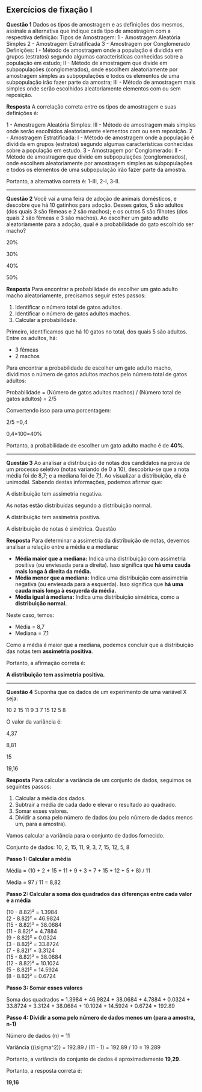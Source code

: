 ## Exercícios de fixação I
**Questão 1**
Dados os tipos de amostragem e as definições dos mesmos, assinale a alternativa que indique cada tipo de amostragem com a respectiva definição:
Tipos de Amostragem:
1 - Amostragem Aleatória Simples
2 - Amostragem Estratificada
3 - Amostragem por Conglomerado
Definições:
I - Método de amostragem onde a população é dividida em grupos (estratos) segundo algumas características conhecidas sobre a população em estudo;
II - Método de amostragem que divide em subpopulações (conglomerados), onde escolhem aleatoriamente por amostragem simples as subpopulações e todos os elementos de uma subpopulação irão fazer parte da amostra;
III - Método de amostragem mais simples onde serão escolhidos aleatoriamente elementos com ou sem reposição.

**Resposta**
A correlação correta entre os tipos de amostragem e suas definições é:

1 - Amostragem Aleatória Simples: III - Método de amostragem mais simples onde serão escolhidos aleatoriamente elementos com ou sem reposição.
2 - Amostragem Estratificada: I - Método de amostragem onde a população é dividida em grupos (estratos) segundo algumas características conhecidas sobre a população em estudo.
3 - Amostragem por Conglomerado: II - Método de amostragem que divide em subpopulações (conglomerados), onde escolhem aleatoriamente por amostragem simples as subpopulações e todos os elementos de uma subpopulação irão fazer parte da amostra.

Portanto, a alternativa correta é: 1-III, 2-I, 3-II.

--------

**Questão 2**
Você vai a uma feira de adoção de animais domésticos, e descobre que há 10 gatinhos para adoção. Desses gatos, 5 são adultos (dos quais 3 são fêmeas e 2 são machos); e os outros 5 são filhotes (dos quais 2 são fêmeas e 3 são machos). Ao escolher um gato adulto aleatoriamente para a adoção, qual é a probabilidade do gato escolhido ser macho?

20%

30%

40%

50%

**Resposta**
Para encontrar a probabilidade de escolher um gato adulto macho aleatoriamente, precisamos seguir estes passos:

1. Identificar o número total de gatos adultos.
2. Identificar o número de gatos adultos machos.
3. Calcular a probabilidade.

Primeiro, identificamos que há 10 gatos no total, dos quais 5 são adultos. Entre os adultos, há:
- 3 fêmeas
- 2 machos

Para encontrar a probabilidade de escolher um gato adulto macho, dividimos o número de gatos adultos machos pelo número total de gatos adultos:

Probabilidade = (Número de gatos adultos machos) / (Número total de gatos adultos) = 2/5

Convertendo isso para uma porcentagem:

2/5 =0,4

0,4×100=40%

Portanto, a probabilidade de escolher um gato adulto macho é de **40%**.

------

**Questão 3**
Ao analisar a distribuição de notas dos candidatos na prova de um processo seletivo (notas variando de 0 a 10), descobriu-se que a nota média foi de 8,7; e a mediana foi de 7,1. Ao visualizar a distribuição, ela é unimodal. Sabendo destas informações, podemos afirmar que:


A distribuição tem assimetria negativa.

As notas estão distribuídas segundo a distribuição normal.

A distribuição tem assimetria positiva.

A distribuição de notas é simétrica.
Questão

**Resposta**
Para determinar a assimetria da distribuição de notas, devemos analisar a relação entre a média e a mediana:

- **Média maior que a mediana:** Indica uma distribuição com assimetria positiva (ou enviesada para a direita). Isso significa que **há uma cauda mais longa à direita da média.**
- **Média menor que a mediana:** Indica uma distribuição com assimetria negativa (ou enviesada para a esquerda). Isso significa que **há uma cauda mais longa à esquerda da média.**
- **Média igual à mediana:** Indica uma distribuição simétrica, como a **distribuição normal.**

Neste caso, temos:

- Média = 8,7
- Mediana = 7,1

Como a média é maior que a mediana, podemos concluir que a distribuição das notas tem **assimetria positiva**.

Portanto, a afirmação correta é:

**A distribuição tem assimetria positiva.**

------

**Questão 4**
Suponha que os dados de um experimento de uma variável X seja:

10	2	15	11	9	3	7	15	12	5	8

O valor da variância é:

4,37

8,81

15

19,16

**Resposta**
Para calcular a variância de um conjunto de dados, seguimos os seguintes passos:

1. Calcular a média dos dados.
2. Subtrair a média de cada dado e elevar o resultado ao quadrado.
3. Somar esses valores.
4. Dividir a soma pelo número de dados (ou pelo número de dados menos um, para a amostra).

Vamos calcular a variância para o conjunto de dados fornecido.

Conjunto de dados: 10, 2, 15, 11, 9, 3, 7, 15, 12, 5, 8

**Passo 1: Calcular a média**

Média = (10 + 2 + 15 + 11 + 9 + 3 + 7 + 15 + 12 + 5 + 8) / 11

Média = 97 / 11 = 8,82

**Passo 2: Calcular a soma dos quadrados das diferenças entre cada valor e a média**

(10 - 8.82)² = 1.3984  
(2 - 8.82)² = 46.9824  
(15 - 8.82)² = 38.0684  
(11 - 8.82)² = 4.7884  
(9 - 8.82)² = 0.0324  
(3 - 8.82)² = 33.8724  
(7 - 8.82)² = 3.3124  
(15 - 8.82)² = 38.0684  
(12 - 8.82)² = 10.1024  
(5 - 8.82)² = 14.5924  
(8 - 8.82)² = 0.6724

**Passo 3: Somar esses valores**

Soma dos quadrados = 1.3984 + 46.9824 + 38.0684 + 4.7884 + 0.0324 + 33.8724 + 3.3124 + 38.0684 + 10.1024 + 14.5924 + 0.6724 = 192.89

**Passo 4: Dividir a soma pelo número de dados menos um (para a amostra, n-1)**

Número de dados (n) = 11

Variância (\(\sigma^2\)) = 192.89 / (11 - 1) = 192.89 / 10 = 19.289


Portanto, a variância do conjunto de dados é aproximadamente **19,29**.

Portanto, a resposta correta é:

**19,16**